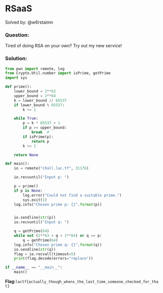 # RSaaS

Solved by: @w6rstaimn
### Question:
Tired of doing RSA on your own? Try out my new service!
### Solution:
```python
from pwn import remote, log
from Crypto.Util.number import isPrime, getPrime
import sys

def prime():
    lower_bound = 2**63
    upper_bound = 2**64
    k = lower_bound // 65537
    if lower_bound % 65537:
        k += 1

    while True:
        p = k * 65537 + 1
        if p >= upper_bound:
            break  #
        if isPrime(p):
            return p
        k += 1

    return None

def main():
    io = remote("chall.lac.tf", 31176)

    io.recvuntil("Input p: ")

    p = prime()
    if p is None:
        log.error("Could not find a suitable prime.")
        sys.exit(1)
    log.info("Chosen prime p: {}".format(p))


    io.sendline(str(p))
    io.recvuntil("Input q: ")

    q = getPrime(64)
    while not (2**63 < q < 2**64) or q == p:
        q = getPrime(64)
    log.info("Chosen prime q: {}".format(q))
    io.sendline(str(q))
    flag = io.recvall(timeout=5)
    print(flag.decode(errors="replace"))

if __name__ == "__main__":
    main()
```

**Flag:**`lactf{actually_though_whens_the_last_time_someone_checked_for_that}`

